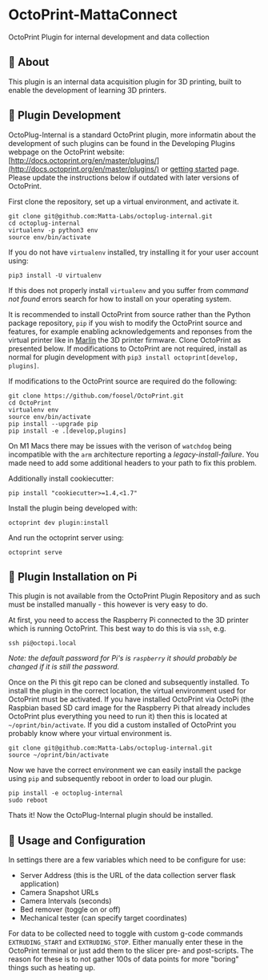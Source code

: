 # OctoPrint-MattaConnect
OctoPrint Plugin for internal development and data collection

## 🧐 About

This plugin is an internal data acquisition plugin for 3D printing, built to enable the development of learning 3D printers.

## 🔧 Plugin Development

OctoPlug-Internal is a standard OctoPrint plugin, more informatin about the development of such plugins can be found in the Developing Plugins webpage on the OctoPrint website: [http://docs.octoprint.org/en/master/plugins/](http://docs.octoprint.org/en/master/plugins/) or [getting started](https://docs.octoprint.org/en/master/plugins/gettingstarted.html) page. Please update the instructions below if outdated with later versions of OctoPrint.

First clone the repository, set up a virtual environment, and activate it.
```
git clone git@github.com:Matta-Labs/octoplug-internal.git
cd octoplug-internal
virtualenv -p python3 env
source env/bin/activate
```

If you do not have `virtualenv` installed, try installing it for your user account using:

```
pip3 install -U virtualenv
```

If this does not properly install `virtualenv` and you suffer from *command not found* errors search for how to install on your operating system.

It is recommended to install OctoPrint from source rather than the Python package repository, `pip` if you wish to modify the OctoPrint source and features, for example enabling acknowledgements and reponses from the virtual printer like in [Marlin](http://marlinfw.org/) the 3D printer firmware. Clone OctoPrint as presented below. If modifications to OctoPrint are not required, install as normal for plugin development with `pip3 install octoprint[develop, plugins]`.

If modifications to the OctoPrint source are required do the following:

```
git clone https://github.com/foosel/OctoPrint.git
cd OctoPrint
virtualenv env
source env/bin/activate
pip install --upgrade pip
pip install -e .[develop,plugins]
```

On M1 Macs there may be issues with the verison of `watchdog` being incompatible with the `arm` architecture reporting a *legacy-install-failure*. You made need to add some additional headers to your path to fix this problem.

Additionally install cookiecutter:
```
pip install "cookiecutter>=1.4,<1.7"
```

Install the plugin being developed with:
```
octoprint dev plugin:install
```

And run the octoprint server using:
```
octoprint serve
```

## 🚀 Plugin Installation on Pi

This plugin is not available from the OctoPrint Plugin Repository and as such must be installed manually - this however is very easy to do.

At first, you need to access the Raspberry Pi connected to the 3D printer which is running OctoPrint. This best way to do this is via `ssh`, e.g.

```shell
ssh pi@octopi.local
```

*Note: the default password for Pi's is `raspberry` it should probably be changed if it is still the password.*

Once on the Pi this git repo can be cloned and subsequently installed. To install the plugin in the correct location, the virtual environment used for OctoPrint must be activated. If you have installed OctoPrint via OctoPi (the Raspbian based SD card image for the Raspberry Pi that already includes OctoPrint plus everything you need to run it) then this is located at `~/oprint/bin/activate`. If you did a custom installed of OctoPrint you probably know where your virtual environment is.

```shell
git clone git@github.com:Matta-Labs/octoplug-internal.git
source ~/oprint/bin/activate
```

Now we have the correct environment we can easily install the packge using `pip` and subsequently reboot in order to load our plugin.

```shell
pip install -e octoplug-internal
sudo reboot
```

Thats it! Now the OctoPlug-Internal plugin should be installed.

## 🎈 Usage and Configuration

In settings there are a few variables which need to be configure for use:

- Server Address (this is the URL of the data collection server flask application)
- Camera Snapshot URLs
- Camera Intervals (seconds)
- Bed remover (toggle on or off)
- Mechanical tester (can specify target coordinates)

For data to be collected need to toggle with custom g-code commands `EXTRUDING_START` and `EXTRUDING_STOP`. Either manually enter these in the OctoPrint terminal or just add them to the slicer pre- and post-scripts. The reason for these is to not gather 100s of data points for more "boring" things such as heating up.
